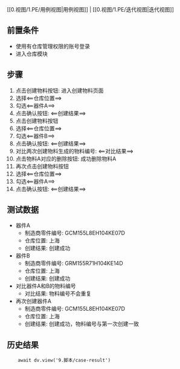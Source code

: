 [[0.视图/1.PE/用例视图|用例视图]] | [[0.视图/1.PE/迭代视图|迭代视图]]

## 前置条件

- 使用有仓库管理权限的账号登录
- 进入仓库模块

## 步骤

1. 点击创建物料按钮: 进入创建物料页面
2. 选择<==仓库位置==>
3. 勾选<==器件A==>
4. 点击确认按钮: <==创建结果==>
5. 点击创建物料按钮
6. 选择<==仓库位置==>
7. 勾选<==器件B==>
8. 点击确认按钮: <==创建结果==>
9. 对比两次创建物料生成的物料编号: <==对比结果==>
10. 点击物料A对应的删除按钮: 成功删除物料A
11. 再次点击创建物料按钮
12. 选择<==仓库位置==>
13. 勾选<==器件A==>
14. 点击确认按钮: <==创建结果==>

## 测试数据

- 器件A
	- 制造商零件编号: GCM155L8EH104KE07D
	- 仓库位置: 上海
	- 创建结果: 创建成功
- 器件B
	- 制造商零件编号: GRM155R71H104KE14D
	- 仓库位置: 上海
	- 创建结果: 创建成功
- 对比器件A和B的物料编号
	- 对比结果: 物料编号不会重复
- 再次创建器件A
	- 制造商零件编号: GCM155L8EH104KE07D
	- 仓库位置: 上海
	- 创建结果: 创建成功，物料编号与第一次创建一致

## 历史结果

```dataviewjs
    await dv.view('9.脚本/case-result')
```
